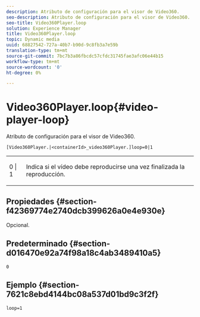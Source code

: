 ```yaml
---
description: Atributo de configuración para el visor de Video360.
seo-description: Atributo de configuración para el visor de Video360.
seo-title: Video360Player.loop
solution: Experience Manager
title: Video360Player.loop
topic: Dynamic media
uuid: 68827542-727a-40b7-b90d-9c8fb3a7e59b
translation-type: tm+mt
source-git-commit: 7bc7b3a86fbcdc57cfdc31745fae3afc06e44b15
workflow-type: tm+mt
source-wordcount: '0'
ht-degree: 0%

---
```



# Video360Player.loop{#video-player-loop}

Atributo de configuración para el visor de Video360.

`[Video360Player.|<containerId>_video360Player.]loop=0|1`

<table id="table_C616483932C2482CA9794DDD7313FD7C"> 
 <tbody> 
  <tr> 
   <td colname="col1"> <p> <span class="codeph"> 0 | 1 </span> </p> </td> 
   <td colname="col2"> <p> Indica si el vídeo debe reproducirse una vez finalizada la reproducción. </p> </td> 
  </tr> 
 </tbody> 
</table>

## Propiedades {#section-f42369774e2740dcb399626a0e4e930e}

Opcional.

## Predeterminado {#section-d016470e92a74f98a18c4ab3489410a5}

`0`

## Ejemplo {#section-7621c8ebd4144bc08a537d01bd9c3f2f}

```
loop=1
```

